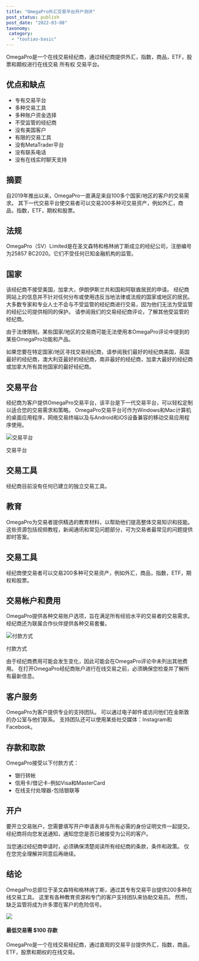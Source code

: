 ```yaml
---
title: "OmegaPro外汇交易平台开户测评"
post_status: publish
post_date: "2022-03-08"
taxonomy:
 category: 
  - "toutiao-basic"
---
```


OmegaPro是一个在线交易经纪商，通过经纪商提供外汇，指数，商品，ETF，股票和期权进行在线交易 所有权 交易平台。

## 优点和缺点
- 专有交易平台
- 多种交易工具
- 多种账户资金选择
- 不受监管的经纪商
- 没有美国客户
- 有限的交易工具
- 没有MetaTrader平台
- 没有联系电话
- 没有在线实时聊天支持


## 摘要

自2019年推出以来，OmegaPro一直满足来自100多个国家/地区的客户的交易需求。 其下一代交易平台使交易者可以交易200多种可交易资产，例如外汇，商品，指数，ETF，期权和股票。

## 法规

OmegaPro（SV）Limited是在圣文森特和格林纳丁斯成立的经纪公司，注册编号为25857 BC2020。它们不受任何已知金融机构的监管。

## 国家

该经纪商不接受美国，加拿大，伊朗伊斯兰共和国和阿联酋居民的申请。 经纪商网站上的信息并不针对任何分布或使用违反当地法律或法规的国家或地区的居民。 大多数专家和专业人士不会与不受监管的经纪商进行交易，因为他们无法为受监管的经纪公司提供相同的保护。 请参阅我们的交易经纪商评论，了解其他受监管的经纪商。

由于法律限制，某些国家/地区的交易商可能无法使用本OmegaPro评论中提到的某些OmegaPro功能和产品。

如果您要在特定国家/地区寻找交易经纪商，请参阅我们最好的经纪商美国，英国最好的经纪商，澳大利亚最好的经纪商，南非最好的经纪商，加拿大最好的经纪商或加拿大所有其他国家的最好经纪商。

## 交易平台

经纪商为客户提供OmegaPro交易平台，该平台是下一代交易平台，可以轻松定制以适合您的交易需求和策略。 OmegaPro交易平台可作为Windows和Mac计算机的桌面应用程序，网络交易终端以及与Android和iOS设备兼容的移动交易应用程序使用。

![交易平台](https://cdn.fendou.la/funstoutiao/2020/11/OmegaPro-Review-Trading-Platform.jpg "交易平台")

交易平台

## 交易工具

经纪商目前没有任何已建立的独立交易工具。

## 教育

OmegaPro为交易者提供精选的教育材料，以帮助他们提高整体交易知识和技能。 这些资源包括视频教程，新闻通讯和常见问题部分，可为交易者最常见的问题提供即时答案。

## 交易工具

经纪商使交易者可以交易200多种可交易资产，例如外汇，商品，指数，ETF，期权和股票。

## 交易帐户和费用

OmegaPro提供各种交易账户选项，旨在满足所有经验水平的交易者的交易需求。 经纪商还为联属合作伙伴提供各种交易套餐。

![付款方式](https://cdn.fendou.la/funstoutiao/2020/11/OmegaPro-Review-Payment-Methods.jpg "付款方式")

付款方式

由于经纪商费用可能会发生变化，因此可能会在OmegaPro评论中未列出其他费用。 在打开OmegaPro经纪商账户进行在线交易之前，必须确保您检查并了解所有最新信息。

## 客户服务

OmegaPro为客户提供专业的支持团队。 可以通过电子邮件或访问他们在金斯敦的办公室与他们联系。 支持团队还可以使用某些社交媒体：Instagram和Facebook。

## 存款和取款

OmegaPro接受以下付款方式：
- 银行转帐
- 信用卡/借记卡-例如Visa和MasterCard
- 在线支付处理器-包括银联等

## 开户

要开立交易账户，您需要填写开户申请表并与所有必需的身份证明文件一起提交。 经纪商将向您发送通知，通知您您是否已被接受为公司的客户。

当您通过经纪商申请时，必须确保清楚阅读所有经纪商的条款，条件和政策。 仅在您完全理解并同意后再继续。

## 结论

OmegaPro总部位于圣文森特和格林纳丁斯，通过其专有交易平台提供200多种在线交易工具。 这里有各种教育资源和专门的客户支持团队来协助交易员。 然而，缺乏监管将成为许多潜在客户的危险信号。

![](https://cdn.fendou.la/funstoutiao/2020/11/OmegaPro-Logo.png)

#### 最低交易需 $100 存款

OmegaPro是一个在线交易经纪商，通过直观的交易平台提供外汇，指数，商品，ETF，股票和期权的在线交易。
